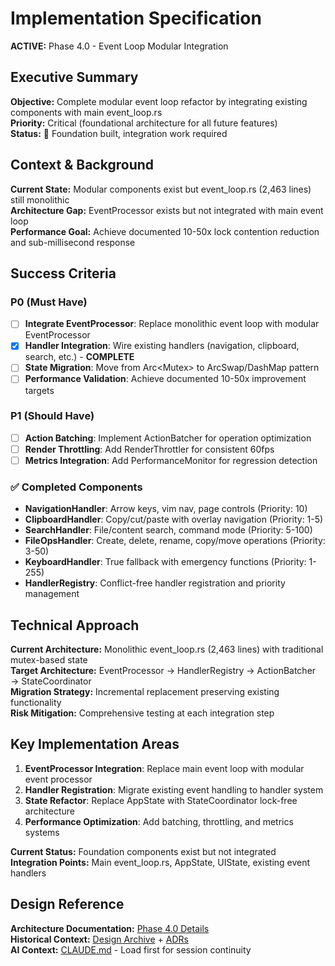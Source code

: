 # Implementation Specification

**ACTIVE:** Phase 4.0 - Event Loop Modular Integration

## Executive Summary
**Objective:** Complete modular event loop refactor by integrating existing components with main event_loop.rs  
**Priority:** Critical (foundational architecture for all future features)  
**Status:** 🚧 Foundation built, integration work required

## Context & Background
**Current State:** Modular components exist but event_loop.rs (2,463 lines) still monolithic  
**Architecture Gap:** EventProcessor exists but not integrated with main event loop  
**Performance Goal:** Achieve documented 10-50x lock contention reduction and sub-millisecond response

## Success Criteria
### P0 (Must Have)
- [ ] **Integrate EventProcessor**: Replace monolithic event loop with modular EventProcessor
- [x] **Handler Integration**: Wire existing handlers (navigation, clipboard, search, etc.) - **COMPLETE**
- [ ] **State Migration**: Move from Arc<Mutex<AppState>> to ArcSwap/DashMap pattern
- [ ] **Performance Validation**: Achieve documented 10-50x improvement targets

### P1 (Should Have)  
- [ ] **Action Batching**: Implement ActionBatcher for operation optimization
- [ ] **Render Throttling**: Add RenderThrottler for consistent 60fps
- [ ] **Metrics Integration**: Add PerformanceMonitor for regression detection

### ✅ **Completed Components**
- **NavigationHandler**: Arrow keys, vim nav, page controls (Priority: 10)
- **ClipboardHandler**: Copy/cut/paste with overlay navigation (Priority: 1-5) 
- **SearchHandler**: File/content search, command mode (Priority: 5-100)
- **FileOpsHandler**: Create, delete, rename, copy/move operations (Priority: 3-50)
- **KeyboardHandler**: True fallback with emergency functions (Priority: 1-255)
- **HandlerRegistry**: Conflict-free handler registration and priority management

## Technical Approach
**Current Architecture:** Monolithic event_loop.rs (2,463 lines) with traditional mutex-based state  
**Target Architecture:** EventProcessor → HandlerRegistry → ActionBatcher → StateCoordinator  
**Migration Strategy:** Incremental replacement preserving existing functionality  
**Risk Mitigation:** Comprehensive testing at each integration step

## Key Implementation Areas
1. **EventProcessor Integration**: Replace main event loop with modular event processor
2. **Handler Registration**: Migrate existing event handling to handler system
3. **State Refactor**: Replace AppState with StateCoordinator lock-free architecture  
4. **Performance Optimization**: Add batching, throttling, and metrics systems

**Current Status:** Foundation components exist but not integrated  
**Integration Points:** Main event_loop.rs, AppState, UIState, existing event handlers

## Design Reference
**Architecture Documentation:** [Phase 4.0 Details](DesignTimeline/Phase_4_0.md)  
**Historical Context:** [Design Archive](Design.md) + [ADRs](DesignTimeline/ADRs.md)  
**AI Context:** [CLAUDE.md](CLAUDE.md) - Load first for session continuity